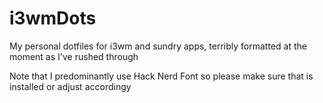 # i3wmDots
My personal dotfiles for i3wm and sundry apps, terribly formatted at the moment as I've rushed through 

Note that I predominantly use Hack Nerd Font so please make sure that is installed or 
adjust accordingy

